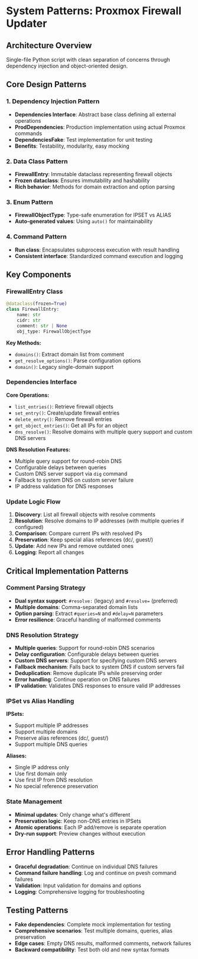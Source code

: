 # System Patterns: Proxmox Firewall Updater

## Architecture Overview
Single-file Python script with clean separation of concerns through dependency injection and object-oriented design.

## Core Design Patterns

### 1. Dependency Injection Pattern
- **Dependencies Interface**: Abstract base class defining all external operations
- **ProdDependencies**: Production implementation using actual Proxmox commands
- **DependenciesFake**: Test implementation for unit testing
- **Benefits**: Testability, modularity, easy mocking

### 2. Data Class Pattern
- **FirewallEntry**: Immutable dataclass representing firewall objects
- **Frozen dataclass**: Ensures immutability and hashability
- **Rich behavior**: Methods for domain extraction and option parsing

### 3. Enum Pattern
- **FirewallObjectType**: Type-safe enumeration for IPSET vs ALIAS
- **Auto-generated values**: Using `auto()` for maintainability

### 4. Command Pattern
- **Run class**: Encapsulates subprocess execution with result handling
- **Consistent interface**: Standardized command execution and logging

## Key Components

### FirewallEntry Class
```python
@dataclass(frozen=True)
class FirewallEntry:
    name: str
    cidr: str
    comment: str | None
    obj_type: FirewallObjectType
```

**Key Methods:**
- `domains()`: Extract domain list from comment
- `get_resolve_options()`: Parse configuration options
- `domain()`: Legacy single-domain support

### Dependencies Interface
**Core Operations:**
- `list_entries()`: Retrieve firewall objects
- `set_entry()`: Create/update firewall entries
- `delete_entry()`: Remove firewall entries
- `get_object_entries()`: Get all IPs for an object
- `dns_resolve()`: Resolve domains with multiple query support and custom DNS servers

**DNS Resolution Features:**
- Multiple query support for round-robin DNS
- Configurable delays between queries
- Custom DNS server support via `dig` command
- Fallback to system DNS on custom server failure
- IP address validation for DNS responses

### Update Logic Flow
1. **Discovery**: List all firewall objects with resolve comments
2. **Resolution**: Resolve domains to IP addresses (with multiple queries if configured)
3. **Comparison**: Compare current IPs with resolved IPs
4. **Preservation**: Keep special alias references (dc/, guest/)
5. **Update**: Add new IPs and remove outdated ones
6. **Logging**: Report all changes

## Critical Implementation Patterns

### Comment Parsing Strategy
- **Dual syntax support**: `#resolve:` (legacy) and `#resolve=` (preferred)
- **Multiple domains**: Comma-separated domain lists
- **Option parsing**: Extract `#queries=N` and `#delay=N` parameters
- **Error resilience**: Graceful handling of malformed comments

### DNS Resolution Strategy
- **Multiple queries**: Support for round-robin DNS scenarios
- **Delay configuration**: Configurable delays between queries
- **Custom DNS servers**: Support for specifying custom DNS servers
- **Fallback mechanism**: Falls back to system DNS if custom servers fail
- **Deduplication**: Remove duplicate IPs while preserving order
- **Error handling**: Continue operation on DNS failures
- **IP validation**: Validates DNS responses to ensure valid IP addresses

### IPSet vs Alias Handling
**IPSets:**
- Support multiple IP addresses
- Support multiple domains
- Preserve alias references (dc/, guest/)
- Support multiple DNS queries

**Aliases:**
- Single IP address only
- Use first domain only
- Use first IP from DNS resolution
- No special reference preservation

### State Management
- **Minimal updates**: Only change what's different
- **Preservation logic**: Keep non-DNS entries in IPSets
- **Atomic operations**: Each IP add/remove is separate operation
- **Dry-run support**: Preview changes without execution

## Error Handling Patterns
- **Graceful degradation**: Continue on individual DNS failures
- **Command failure handling**: Log and continue on pvesh command failures
- **Validation**: Input validation for domains and options
- **Logging**: Comprehensive logging for troubleshooting

## Testing Patterns
- **Fake dependencies**: Complete mock implementation for testing
- **Comprehensive scenarios**: Test multiple domains, queries, alias preservation
- **Edge cases**: Empty DNS results, malformed comments, network failures
- **Backward compatibility**: Test both old and new syntax formats
